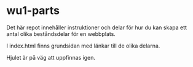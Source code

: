 # wu1-parts

Det här repot innehåller instruktioner och delar för hur du kan skapa ett antal olika beståndsdelar för en webbplats.

I index.html finns grundsidan med länkar till de olika delarna.

Hjulet är på väg att uppfinnas igen.